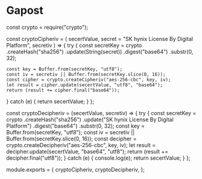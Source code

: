 # Gapost


const crypto = require("crypto");

const cryptoCipheriv = (
  secertValue,
  secret = "SK hynix License By Digital Platform",
  secretiv
) => {
  try {
    const secretKey = crypto
      .createHash("sha256")
      .update(String(secret))
      .digest("base64")
      .substr(0, 32);

    const key = Buffer.from(secretKey, "utf8");
    const iv = secretiv || Buffer.from(secretKey.slice(0, 16));
    const cipher = crypto.createCipheriv("aes-256-cbc", key, iv);
    let result = cipher.update(secertValue, "utf8", "base64");
    return (result += cipher.final("base64"));
  } catch (e) {
    return secertValue;
  }
};

const cryptoDecipheriv = (secertValue, secretiv) => {
  try {
    const secretKey = crypto
      .createHash("sha256")
      .update("SK hynix License By Digital Platform")
      .digest("base64")
      .substr(0, 32);
    const key = Buffer.from(secretKey, "utf8");
    const iv = secretiv || Buffer.from(secretKey.slice(0, 16));
    const decipher = crypto.createDecipheriv("aes-256-cbc", key, iv);
    let result = decipher.update(secertValue, "base64", "utf8");
    return (result += decipher.final("utf8"));
  } catch (e) {
    console.log(e);
    return secertValue;
  }
};

module.exports = {
  cryptoCipheriv,
  cryptoDecipheriv,
};
